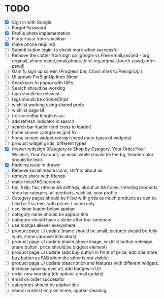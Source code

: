 # TODO
- [x] Sign in with Google
- [ ] Forgot Password
- [x] Profile photo implementation
- [ ] Fluttertoast from snackbar
- [x] make phone required
- [ ] Submit button login, to check mark when successful
- [ ] Remove the clutter from sign up (google vs Free email,second - org, orgmail, phone|name,email,phone,third-org,orgmail,fourth-pswd,cnfm pswd)
- [ ] Gamify sign up screen (Progress bar, Cross mark to PresignUp,)
- [ ] UI update PreSignUp Intro Slider
- [ ] Snackbars to popup with GIFs
- [ ] Search should be working
- [ ] tags should be relevant
- [ ] tags should be choiceChips
- [ ] wishlist working using shared prefs
- [ ] wishlist page UI
- [ ] fix searchBar length issue
- [ ] add refresh indicator in search
- [ ] search bar loader (end cross to loader)
- [ ] home screen categories grid fix
- [ ] home screen widget redsign (need more types of widgets)
- [ ] product widget grids, different types
- [x] drawer redesign (Category to Shop by Category, Your Order/Your Wishlist, Your Account, no email,white should be the bg, header color should be teal)
- [x] Padding issue in drawer
- [ ] Remove social media icons, shift to about us
- [ ] remove share with friends
- [ ] make help/FAQ screens
- [ ] tnc, help, faq, rate us && settings, about us && home, trending products, shop by category, all products, wishlist, your profile
- [ ] Category pages should be filled with grids as much products as can be filled in 1 screen, with prices / name only
- [ ] use linear loader below appbar
- [ ] category name should be appbar title
- [ ] category should have a slider after four products
- [ ] use tooltips allover everywhere
- [ ] product page UI update (name should be small, pictures should be fully wide, show carousel indicators)
- [ ] product page UI update (name above image, wishlist button redesign, share button, price should be biggest element)
- [ ] product page UI update (add buy button in front of price, add one more buy button as FAB when the other is not visible)
- [ ] product page UI update (description and features with different widgets, increase spacing over all, add badges in UI)
- [ ] order now working (db update, email update)
- [ ] email on order successful
- [ ] categories should be appbar title
- [ ] search wishlist only on home, appbar cleaning